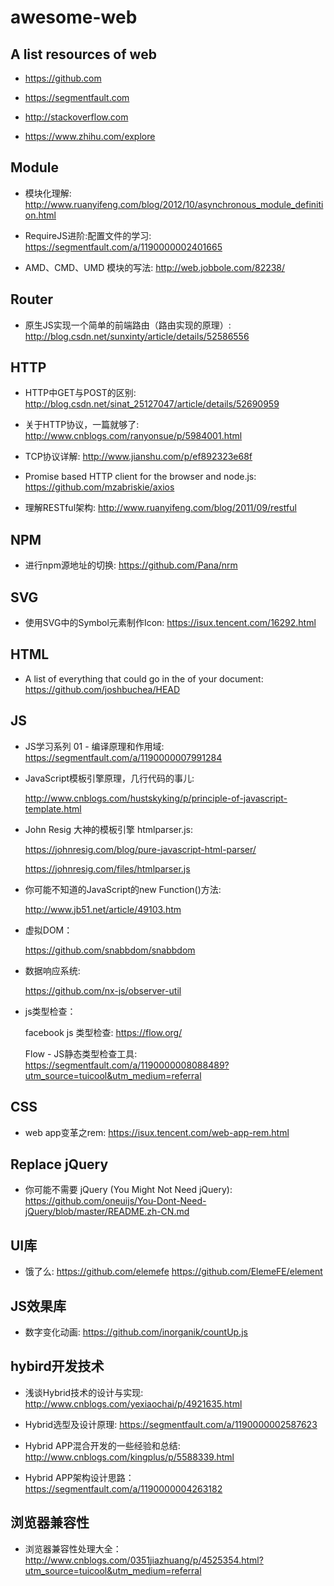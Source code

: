 # awesome-web

## A list resources of web

* https://github.com

* https://segmentfault.com

* http://stackoverflow.com

* https://www.zhihu.com/explore

## Module

* 模块化理解: http://www.ruanyifeng.com/blog/2012/10/asynchronous_module_definition.html

* RequireJS进阶:配置文件的学习: https://segmentfault.com/a/1190000002401665

* AMD、CMD、UMD 模块的写法: http://web.jobbole.com/82238/

## Router

* 原生JS实现一个简单的前端路由（路由实现的原理）: http://blog.csdn.net/sunxinty/article/details/52586556

## HTTP

* HTTP中GET与POST的区别: http://blog.csdn.net/sinat_25127047/article/details/52690959

* 关于HTTP协议，一篇就够了: http://www.cnblogs.com/ranyonsue/p/5984001.html

* TCP协议详解: http://www.jianshu.com/p/ef892323e68f

* Promise based HTTP client for the browser and node.js: https://github.com/mzabriskie/axios

* 理解RESTful架构: http://www.ruanyifeng.com/blog/2011/09/restful

## NPM

* 进行npm源地址的切换: https://github.com/Pana/nrm

## SVG

* 使用SVG中的Symbol元素制作Icon: https://isux.tencent.com/16292.html

## HTML

* A list of everything that could go in the <head> of your document: https://github.com/joshbuchea/HEAD

## JS

* JS学习系列 01 - 编译原理和作用域: https://segmentfault.com/a/1190000007991284

* JavaScript模板引擎原理，几行代码的事儿: 

  http://www.cnblogs.com/hustskyking/p/principle-of-javascript-template.html
  
* John Resig 大神的模板引擎 htmlparser.js: 

  https://johnresig.com/blog/pure-javascript-html-parser/

  https://johnresig.com/files/htmlparser.js

* 你可能不知道的JavaScript的new Function()方法:

  http://www.jb51.net/article/49103.htm
  
* 虚拟DOM：

  https://github.com/snabbdom/snabbdom
  
* 数据响应系统:

  https://github.com/nx-js/observer-util
  
* js类型检查：

   facebook js 类型检查: https://flow.org/

   Flow - JS静态类型检查工具: https://segmentfault.com/a/1190000008088489?utm_source=tuicool&utm_medium=referral
   
## CSS

* web app变革之rem: https://isux.tencent.com/web-app-rem.html

## Replace jQuery

* 你可能不需要 jQuery (You Might Not Need jQuery): https://github.com/oneuijs/You-Dont-Need-jQuery/blob/master/README.zh-CN.md

## UI库

* 饿了么: https://github.com/elemefe  https://github.com/ElemeFE/element

## JS效果库

* 数字变化动画: https://github.com/inorganik/countUp.js

## hybird开发技术

* 浅谈Hybrid技术的设计与实现: http://www.cnblogs.com/yexiaochai/p/4921635.html

* Hybrid选型及设计原理: https://segmentfault.com/a/1190000002587623

* Hybrid APP混合开发的一些经验和总结: http://www.cnblogs.com/kingplus/p/5588339.html

* Hybrid APP架构设计思路： https://segmentfault.com/a/1190000004263182

## 浏览器兼容性

* 浏览器兼容性处理大全： http://www.cnblogs.com/0351jiazhuang/p/4525354.html?utm_source=tuicool&utm_medium=referral
